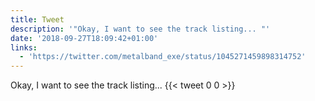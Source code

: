 ```yaml
---
title: Tweet
description: '"Okay, I want to see the track listing... "'
date: '2018-09-27T18:09:42+01:00'
links:
  - 'https://twitter.com/metalband_exe/status/1045271459898314752'
---
```

Okay, I want to see the track listing... 
      {{< tweet 0 0 >}}
    
